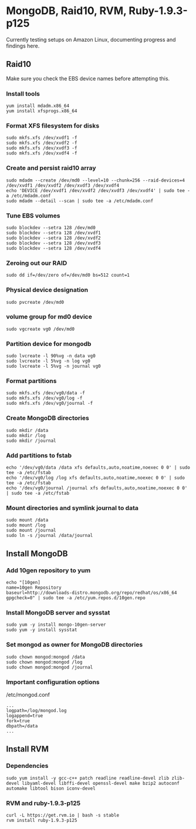 # MongoDB, Raid10, RVM, Ruby-1.9.3-p125

Currently testing setups on Amazon Linux, documenting progress and findings here.

## Raid10

Make sure you check the EBS device names before attempting this.

### Install tools

    yum install mdadm.x86_64
    yum install xfsprogs.x86_64

### Format XFS filesystem for disks

    sudo mkfs.xfs /dev/xvdf1 -f
    sudo mkfs.xfs /dev/xvdf2 -f
    sudo mkfs.xfs /dev/xvdf3 -f
    sudo mkfs.xfs /dev/xvdf4 -f

### Create and persist raid10 array

    sudo mdadm --create /dev/md0 --level=10 --chunk=256 --raid-devices=4 /dev/xvdf1 /dev/xvdf2 /dev/xvdf3 /dev/xvdf4
    echo 'DEVICE /dev/xvdf1 /dev/xvdf2 /dev/xvdf3 /dev/xvdf4' | sudo tee -a /etc/mdadm.conf
    sudo mdadm --detail --scan | sudo tee -a /etc/mdadm.conf

### Tune EBS volumes

    sudo blockdev --setra 128 /dev/md0
    sudo blockdev --setra 128 /dev/xvdf1
    sudo blockdev --setra 128 /dev/xvdf2
    sudo blockdev --setra 128 /dev/xvdf3
    sudo blockdev --setra 128 /dev/xvdf4

### Zeroing out our RAID

    sudo dd if=/dev/zero of=/dev/md0 bs=512 count=1

### Physical device designation

    sudo pvcreate /dev/md0

### volume group for md0 device

    sudo vgcreate vg0 /dev/md0

### Partition device for mongodb

    sudo lvcreate -l 90%vg -n data vg0
    sudo lvcreate -l 5%vg -n log vg0
    sudo lvcreate -l 5%vg -n journal vg0

### Format partitions

    sudo mkfs.xfs /dev/vg0/data -f
    sudo mkfs.xfs /dev/vg0/log -f
    sudo mkfs.xfs /dev/vg0/journal -f

### Create MongoDB directories

    sudo mkdir /data
    sudo mkdir /log
    sudo mkdir /journal

### Add partitions to fstab

    echo '/dev/vg0/data /data xfs defaults,auto,noatime,noexec 0 0' | sudo tee -a /etc/fstab
    echo '/dev/vg0/log /log xfs defaults,auto,noatime,noexec 0 0' | sudo tee -a /etc/fstab
    echo '/dev/vg0/journal /journal xfs defaults,auto,noatime,noexec 0 0' | sudo tee -a /etc/fstab

### Mount directories and symlink journal to data

    sudo mount /data
    sudo mount /log
    sudo mount /journal
    sudo ln -s /journal /data/journal

## Install MongoDB

### Add 10gen repository to yum

    echo "[10gen]
    name=10gen Repository
    baseurl=http://downloads-distro.mongodb.org/repo/redhat/os/x86_64
    gpgcheck=0" | sudo tee -a /etc/yum.repos.d/10gen.repo

### Install MongoDB server and sysstat

    sudo yum -y install mongo-10gen-server
    sudo yum -y install sysstat

### Set mongod as owner for MongoDB directories

    sudo chown mongod:mongod /data
    sudo chown mongod:mongod /log
    sudo chown mongod:mongod /journal

### Important configuration options

/etc/mongod.conf

    ...
    logpath=/log/mongod.log
    logappend=true
    fork=true
    dbpath=/data
    ...

## Install RVM

### Dependencies

    sudo yum install -y gcc-c++ patch readline readline-devel zlib zlib-devel libyaml-devel libffi-devel openssl-devel make bzip2 autoconf automake libtool bison iconv-devel

### RVM and ruby-1.9.3-p125

    curl -L https://get.rvm.io | bash -s stable
    rvm install ruby-1.9.3-p125
